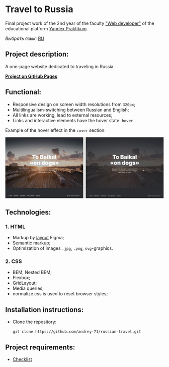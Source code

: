 # Travel to Russia
Final project work of the 2nd year of the faculty ["Web developer"](https://practicum.yandex.ru/web/?utm_source=yandex&utm_medium=cpc&utm_campaign=Yan_Sch_RF_Webr_Razrab_Des_Intro_460&utm_content=sty_search:s_none:cid_56600998:gid_4359516496:pid_23387311960:aid_9838725511:crid_0:rid_:p_1:pty_premium:mty_syn:mkw_:dty_desktop:cgcid_0:rn_Москва:rid_213&utm_term=разработка%20web&yclid=4769457341696616776) of the educational platform [Yandex.Praktikum](https://practicum.yandex.ru/).

*Выбрать язык:* [RU](https://github.com/andrey-71/russian-travel/blob/main/README.md)


## Project description:
A one-page website dedicated to traveling in Russia.

**[Project on GitHub Pages](https://andrey-71.github.io/russian-travel/index.html)**


## Functional:
* Responsive design on screen width resolutions from `320px`;
* Multilingualism-switching between Russian and English;
* All links are working, lead to external resources;
* Links and interactive elements have the hover state: `hover`

Example of the hover effect in the `cover` section:

![Darkening the section background on hover](./images/readme.md/cover-readme.en.md.jpg)


## Technologies:

### 1. HTML
* Markup by [layout](https://www.figma.com/file/5S2WSbEFL6awjVWJ0NWL8Q/Sprint-3_-Russia-_-desktop-%2B-mobile?node-id=28503%3A0) Figma;
* Semantic markup;
* Optimization of images `.jpg`, `.png`, `svg`-graphics.

### 2. CSS
* BEM, Nested BEM;
* Flexbox;
* GridLayout;
* Media queries;
* normalize.css is used to reset browser styles;


## Installation instructions:
* Clone the repository:

    ```
    git clone https://github.com/andrey-71/russian-travel.git
    ```


## Project requirements:
* [Checklist](https://code.s3.yandex.net/web-developer/checklists/new-program/checklist-3/index.html)


